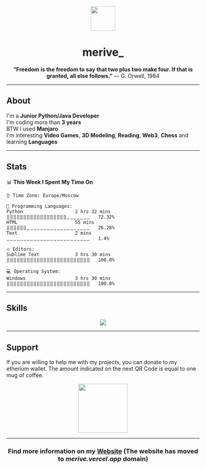 <div align="center">
    <img src="https://github.com/merive/merive/blob/main/assets/merive.svg" width="64">
    <h1>merive_</h1>
    <p><b>“Freedom is the freedom to say that two plus two make four. If that is granted, all else follows.”</b> ― G. Orwell, 1984</p>
</div>

<hr>

<div>
    <h2>About</h2>
    <p>
        I'm a <b>Junior Python/Java Developer</b><br>
        I'm coding more than <b>3 years</b><br>
        BTW I used <b>Manjaro</b><br>
        I'm interesting <b>Video Games</b>, <b>3D Modeling</b>, <b>Reading</b>, <b>Web3</b>, <b>Chess</b> and learning <b>Languages</b>
    </p>
</div>

<hr>
   
<h2>Stats</h2>

<!--START_SECTION:waka-->
📊 **This Week I Spent My Time On** 

```text
⌚︎ Time Zone: Europe/Moscow

💬 Programming Languages: 
Python                   2 hrs 32 mins       ⣿⣿⣿⣿⣿⣿⣿⣿⣿⣿⣿⣿⣿⣿⣿⣿⣿⣿⣀⣀⣀⣀⣀⣀⣀   72.32% 
HTML                     55 mins             ⣿⣿⣿⣿⣿⣿⣀⣀⣀⣀⣀⣀⣀⣀⣀⣀⣀⣀⣀⣀⣀⣀⣀⣀⣀   26.28% 
Text                     2 mins              ⣀⣀⣀⣀⣀⣀⣀⣀⣀⣀⣀⣀⣀⣀⣀⣀⣀⣀⣀⣀⣀⣀⣀⣀⣀   1.4%

🔥 Editors: 
Sublime Text             3 hrs 30 mins       ⣿⣿⣿⣿⣿⣿⣿⣿⣿⣿⣿⣿⣿⣿⣿⣿⣿⣿⣿⣿⣿⣿⣿⣿⣿   100.0%

💻 Operating System: 
Windows                  3 hrs 30 mins       ⣿⣿⣿⣿⣿⣿⣿⣿⣿⣿⣿⣿⣿⣿⣿⣿⣿⣿⣿⣿⣿⣿⣿⣿⣿   100.0%

```


<!--END_SECTION:waka-->

<hr>

<h2>Skills</h2>

<div align="center">
    <img src="https://skillicons.dev/icons?i=linux,py,java,bash,html,css,bootstrap,svg,markdown,sqlite,postgres,gradle,git,github,githubactions,heroku,androidstudio,eclipse,idea,atom,vim,neovim,regex,blender&perline=8" />
</div>

<hr>

<h2>Support</h2>
    <p>
        If you are willing to help me with my projects, you can donate to my etherium wallet.
        The amount indicated on the next QR Code is equal to one mug of coffee.
    </p>
    
<div align="center">
    <img align="center" src="https://github.com/merive/merive/blob/main/assets/support.svg" width="128">
</div>

<hr>

<div align="center">
    <h3>Find more information on my <a href="https://merive.vercel.app/">Website</a> (The website has moved to <i>merive.vercel.app</i> domain)</h3>
</div>

